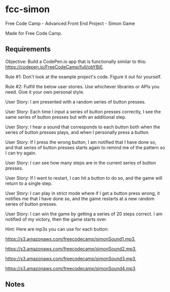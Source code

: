 # fcc-simon
Free Code Camp - Advanced Front End Project - Simon Game

Made for Free Code Camp.

## Requirements

Objective: Build a CodePen.io app that is functionally similar to this: https://codepen.io/FreeCodeCamp/full/obYBjE.

Rule #1: Don't look at the example project's code. Figure it out for yourself.

Rule #2: Fulfill the below user stories. Use whichever libraries or APIs you need. Give it your own personal style.

User Story: I am presented with a random series of button presses.

User Story: Each time I input a series of button presses correctly, I see the same series of button presses but with an additional step.

User Story: I hear a sound that corresponds to each button both when the series of button presses plays, and when I personally press a button.

User Story: If I press the wrong button, I am notified that I have done so, and that series of button presses starts again to remind me of the pattern so I can try again.

User Story: I can see how many steps are in the current series of button presses.

User Story: If I want to restart, I can hit a button to do so, and the game will return to a single step.

User Story: I can play in strict mode where if I get a button press wrong, it notifies me that I have done so, and the game restarts at a new random series of button presses.

User Story: I can win the game by getting a series of 20 steps correct. I am notified of my victory, then the game starts over.

Hint: Here are mp3s you can use for each button:

https://s3.amazonaws.com/freecodecamp/simonSound1.mp3,

https://s3.amazonaws.com/freecodecamp/simonSound2.mp3,

https://s3.amazonaws.com/freecodecamp/simonSound3.mp3,

https://s3.amazonaws.com/freecodecamp/simonSound4.mp3.

## Notes

